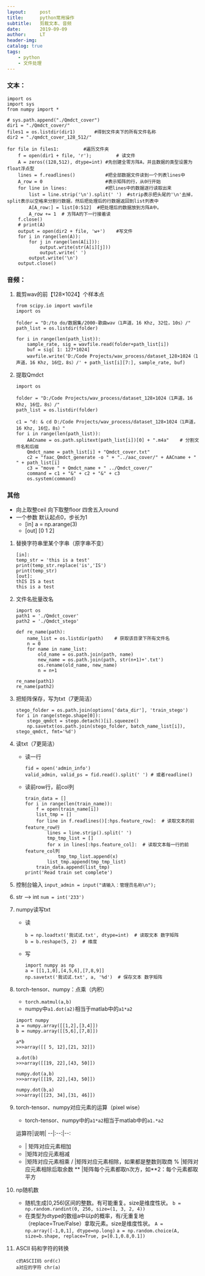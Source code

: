 ```yaml
---
layout:     post
title:      python常用操作
subtitle:   剪裁文本、音频
date:       2019-09-09
author:     LT
header-img: 
catalog: true
tags:
    - python
    - 文件处理
---
```




### 文本：
```
import os
import sys
from numpy import *

# sys.path.append("./Qmdct_cover")
dir1 = "./Qmdct_cover/"
files1 = os.listdir(dir1)       #得到文件夹下的所有文件名称
dir2 = "./qmdct_cover_128_512/"

for file in files1:         #遍历文件夹
    f = open(dir1 + file, 'r');         # 读文件
    A = zeros((128,512), dtype=int) #先创建全零方阵A，并且数据的类型设置为float浮点型
    lines = f.readlines()           #把全部数据文件读到一个列表lines中
    A_row = 0                       #表示矩阵的行，从0行开始
    for line in lines:              #把lines中的数据逐行读取出来
        list = line.strip('\n').split(' ')  #strip表示把头尾的'\n'去掉，split表示以空格来分割行数据，然后把处理后的行数据返回到list列表中
        A[A_row:] = list[0:512]  #把处理后的数据放到方阵A中。
        A_row += 1  # 方阵A的下一行接着读
    f.close()
    # print(A)
    output = open(dir2 + file, 'w+')    #写文件
    for i in range(len(A)):
        for j in range(len(A[i])):
            output.write(str(A[i][j]))
            output.write(' ')
        output.write('\n')
    output.close()
```

### 音频：
1. 裁剪wav的前【128×1024】个样本点
    ```
    from scipy.io import wavfile
    import os

    folder = "D:/to do/数据集/2000-歌曲wav（1声道，16 Khz, 32位，10s）/"
    path_list = os.listdir(folder)

    for i in range(len(path_list)):
        sample_rate, sig = wavfile.read(folder+path_list[i])
        buf = sig[ 1: 127*1024]
        wavfile.write('D:/Code Projects/wav_process/dataset_128×1024（1声道，16 Khz, 16位，8s）/' + path_list[i][7:], sample_rate, buf)
    ```
2. 提取Qmdct
    ```
    import os

    folder = "D:/Code Projects/wav_process/dataset_128×1024（1声道，16 Khz, 16位，8s）/"
    path_list = os.listdir(folder)

    c1 = "d: & cd D:/Code Projects/wav_process/dataset_128×1024（1声道，16 Khz, 16位，8s）"
    for i in range(len(path_list)):
        AACname = os.path.splitext(path_list[i])[0] + ".m4a"    # 分割文件名和后缀
        Qmdct_name = path_list[i] + "Qmdct_cover.txt"
        c2 = "faac_Qmdct_generate -o " + "../aac_cover/" + AACname + " " + path_list[i]
        c3 = "move " + Qmdct_name + " ../Qmdct_cover/"
        command = c1 + "&" + c2 + "&" + c3
        os.system(command)

    ```
### 其他
- 向上取整ceil 向下取整floor 四舍五入round
- 一个参数 默认起点0，步长为1 
    - [in]  a = np.arange(3)
    - [out] [0 1 2]
1. 替换字符串里某个字串（原字串不变）
    ```
    [in]:
    temp_str = 'this is a test'
    print(temp_str.replace('is','IS')
    print(temp_str)
    [out]:
    thIS IS a test
    this is a test
    ```
2. 文件名批量改名
    ```
    import os
    path1 = './Qmdct_cover'
    path2 = './Qmdct_stego'

    def re_name(path):
        name_list = os.listdir(path)    # 获取该目录下所有文件名
        n = 0
        for name in name_list:
            old_name = os.path.join(path, name)
            new_name = os.path.join(path, str(n+1)+'.txt')
            os.rename(old_name, new_name)
            n = n+1

    re_name(path1)
    re_name(path2)
    ```
3. 把矩阵保存，写为txt（7更简洁）
    ```
    stego_folder = os.path.join(options['data_dir'], 'train_stego')
    for i in range(stego.shape[0]):
        stego_qmdct = stego.detach()[i].squeeze()
        np.savetxt(os.path.join(stego_folder, batch_name_list[i]), stego_qmdct, fmt='%d')
    ```
4. 读txt（7更简洁）
    - 读一行
        ```    
        fid = open('admin_info')
        valid_admin, valid_ps = fid.read().split(' ') # 或者readline()
        ```
    - 读前row行，前col列
        ```
        train_data = []
        for i in range(len(train_name)):
            f = open(train_name[i])
            list_tmp = []
            for line in f.readlines()[:hps.feature_row]:  # 读取文本的前feature_row行
                lines = line.strip().split(' ')   
                tmp_tmp_list = []
                for x in lines[:hps.feature_col]:  # 读取文本每一行的前feature_col列
                    tmp_tmp_list.append(x)
                list_tmp.append(tmp_tmp_list)
            train_data.append(list_tmp)
        print('Read train set complete')
        ```
5. 控制台输入
    `input_admin = input("请输入：管理员名称\n");`
6. str --> int
    `num = int('233')`
7. numpy读写txt
    - 读
        ```
        b = np.loadtxt('我试试.txt', dtype=int)  # 读取文本 数字矩阵
        b = b.reshape(5, 2)  # 维度
        ```
    - 写
        ```
        import numpy as np
        a = [[1,1,0],[4,5,6],[7,8,9]]
        np.savetxt('我试试.txt', a, '%d')  # 保存文本 数字矩阵
        ```
8. torch-tensor、numpy：点乘（内积）
    - `torch.matmul(a,b)`
    - numpy中`a1.dot(a2)`相当于matlab中的`a1*a2`
    ```
    import numpy
    a = numpy.array([[1,2],[3,4]])
    b = numpy.array([[5,6],[7,8]])

    a*b
    >>>array([[ 5, 12],[21, 32]])

    a.dot(b)
    >>>array([[19, 22],[43, 50]])

    numpy.dot(a,b)
    >>>array([[19, 22],[43, 50]])

    numpy.dot(b,a)
    >>>array([[23, 34],[31, 46]])
    ```
9. torch-tensor、numpy对应元素的运算（pixel wise）
    - torch-tensor、numpy中的`a1*a2`相当于matlab中的`a1.*a2`

    运算符|说明|
    --|:--:|--:
    + | 矩阵对应元素相加
    - |矩阵对应元素相减
    * |矩阵对应元素相乘
    / |矩阵对应元素相除，如果都是整数则取商
    % |矩阵对应元素相除后取余数
    ** |矩阵每个元素都取n次方，如**2：每个元素都取平方

10. np随机数
    - 随机生成[0,256)区间的整数。有可能重复。size是维度性状。
    `b = np.random.randint(0, 256, size=(1, 3, 2, 4))`
    - 在类型为dtype的数组a中以p的概率，有/无重复地（replace=True/False）拿取元素。size是维度性状。
    `A = np.array([-1,0,1], dtype=np.long)`
    `a = np.random.choice(A, size=b.shape, replace=True, p=[0.1,0.8,0.1])`

11. ASCII 码和字符的转换
    ```
    c的ASCII码 ord(c)
    a对应的字符 chr(a)
    ```